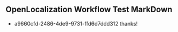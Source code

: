 ## OpenLocalization Workflow Test MarkDown
* a9660cfd-2486-4de9-9731-ffd6d7ddd312 
thanks!<!--HONumber=Mar16_HO2-->
